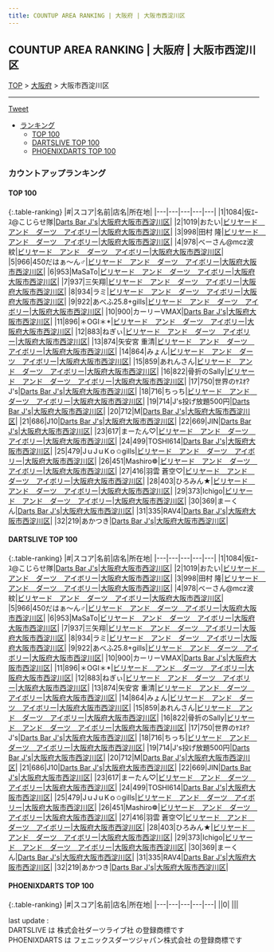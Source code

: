 ```yaml
---
title: COUNTUP AREA RANKING | 大阪府 | 大阪市西淀川区
---
```

## COUNTUP AREA RANKING | 大阪府 | 大阪市西淀川区

[TOP](/darts/rank/) > [大阪府](/darts/rank/大阪府/) > 大阪市西淀川区

___

<a href="https://twitter.com/share?ref_src=twsrc%5Etfw" data-text="COUNTUP AREA RANKING | 大阪府大阪市西淀川区" class="twitter-share-button" data-hashtags="DARTSLIVE,PHOENIXDARTS,darts,ダーツ" data-show-count="false">Tweet</a>

* [ランキング](#カウントアップランキング)
    * [TOP 100](#top-100)
    * [DARTSLIVE TOP 100](#dartslive-top-100)
    * [PHOENIXDARTS TOP 100](#phoenixdarts-top-100)

### カウントアップランキング

#### TOP 100



{:.table-ranking}
|#|スコア|名前|店名|所在地|
|---|---|---|---|---|
|1|1084|<span class="rank-name-dl">仮ｴｰｽ@こじらせ隊</span>|<a href="https://search.dartslive.com/jp/shop/f1b2b0a976fdb2d10d9b047a20a7ba1e">Darts Bar J's</a>|<a href="/darts/rank/大阪府/大阪市西淀川区">大阪府大阪市西淀川区</a>|
|2|1019|<span class="rank-name-dl">おたい</span>|<a href="https://search.dartslive.com/jp/shop/c1a171777ea087250d9b047a20a7ba1e">ビリヤード　アンド　ダーツ　アイボリー</a>|<a href="/darts/rank/大阪府/大阪市西淀川区">大阪府大阪市西淀川区</a>|
|3|998|<span class="rank-name-dl">田村 隆</span>|<a href="https://search.dartslive.com/jp/shop/c1a171777ea087250d9b047a20a7ba1e">ビリヤード　アンド　ダーツ　アイボリー</a>|<a href="/darts/rank/大阪府/大阪市西淀川区">大阪府大阪市西淀川区</a>|
|4|978|<span class="rank-name-dl">べーさん@mcz波紋</span>|<a href="https://search.dartslive.com/jp/shop/c1a171777ea087250d9b047a20a7ba1e">ビリヤード　アンド　ダーツ　アイボリー</a>|<a href="/darts/rank/大阪府/大阪市西淀川区">大阪府大阪市西淀川区</a>|
|5|966|<span class="rank-name-dl">450だはぁ～ん♂</span>|<a href="https://search.dartslive.com/jp/shop/c1a171777ea087250d9b047a20a7ba1e">ビリヤード　アンド　ダーツ　アイボリー</a>|<a href="/darts/rank/大阪府/大阪市西淀川区">大阪府大阪市西淀川区</a>|
|6|953|<span class="rank-name-dl">MaSaTo</span>|<a href="https://search.dartslive.com/jp/shop/c1a171777ea087250d9b047a20a7ba1e">ビリヤード　アンド　ダーツ　アイボリー</a>|<a href="/darts/rank/大阪府/大阪市西淀川区">大阪府大阪市西淀川区</a>|
|7|937|<span class="rank-name-dl">三矢翔</span>|<a href="https://search.dartslive.com/jp/shop/c1a171777ea087250d9b047a20a7ba1e">ビリヤード　アンド　ダーツ　アイボリー</a>|<a href="/darts/rank/大阪府/大阪市西淀川区">大阪府大阪市西淀川区</a>|
|8|934|<span class="rank-name-dl">ラミ</span>|<a href="https://search.dartslive.com/jp/shop/c1a171777ea087250d9b047a20a7ba1e">ビリヤード　アンド　ダーツ　アイボリー</a>|<a href="/darts/rank/大阪府/大阪市西淀川区">大阪府大阪市西淀川区</a>|
|9|922|<span class="rank-name-dl">あべふ25.8+gills</span>|<a href="https://search.dartslive.com/jp/shop/c1a171777ea087250d9b047a20a7ba1e">ビリヤード　アンド　ダーツ　アイボリー</a>|<a href="/darts/rank/大阪府/大阪市西淀川区">大阪府大阪市西淀川区</a>|
|10|900|<span class="rank-name-dl">カーリーVMAX</span>|<a href="https://search.dartslive.com/jp/shop/f1b2b0a976fdb2d10d9b047a20a7ba1e">Darts Bar J's</a>|<a href="/darts/rank/大阪府/大阪市西淀川区">大阪府大阪市西淀川区</a>|
|11|896|<span class="rank-name-dl">＊OGI＊*</span>|<a href="https://search.dartslive.com/jp/shop/c1a171777ea087250d9b047a20a7ba1e">ビリヤード　アンド　ダーツ　アイボリー</a>|<a href="/darts/rank/大阪府/大阪市西淀川区">大阪府大阪市西淀川区</a>|
|12|883|<span class="rank-name-dl">ねぎぃ</span>|<a href="https://search.dartslive.com/jp/shop/c1a171777ea087250d9b047a20a7ba1e">ビリヤード　アンド　ダーツ　アイボリー</a>|<a href="/darts/rank/大阪府/大阪市西淀川区">大阪府大阪市西淀川区</a>|
|13|874|<span class="rank-name-dl">矢安宮 重清</span>|<a href="https://search.dartslive.com/jp/shop/c1a171777ea087250d9b047a20a7ba1e">ビリヤード　アンド　ダーツ　アイボリー</a>|<a href="/darts/rank/大阪府/大阪市西淀川区">大阪府大阪市西淀川区</a>|
|14|864|<span class="rank-name-dl">みょん</span>|<a href="https://search.dartslive.com/jp/shop/c1a171777ea087250d9b047a20a7ba1e">ビリヤード　アンド　ダーツ　アイボリー</a>|<a href="/darts/rank/大阪府/大阪市西淀川区">大阪府大阪市西淀川区</a>|
|15|859|<span class="rank-name-dl">あれんさん</span>|<a href="https://search.dartslive.com/jp/shop/c1a171777ea087250d9b047a20a7ba1e">ビリヤード　アンド　ダーツ　アイボリー</a>|<a href="/darts/rank/大阪府/大阪市西淀川区">大阪府大阪市西淀川区</a>|
|16|822|<span class="rank-name-dl">骨折のSally</span>|<a href="https://search.dartslive.com/jp/shop/c1a171777ea087250d9b047a20a7ba1e">ビリヤード　アンド　ダーツ　アイボリー</a>|<a href="/darts/rank/大阪府/大阪市西淀川区">大阪府大阪市西淀川区</a>|
|17|750|<span class="rank-name-dl">世界のﾔｽｵ?J&#x27;s</span>|<a href="https://search.dartslive.com/jp/shop/f1b2b0a976fdb2d10d9b047a20a7ba1e">Darts Bar J's</a>|<a href="/darts/rank/大阪府/大阪市西淀川区">大阪府大阪市西淀川区</a>|
|18|716|<span class="rank-name-dl">ちっち</span>|<a href="https://search.dartslive.com/jp/shop/c1a171777ea087250d9b047a20a7ba1e">ビリヤード　アンド　ダーツ　アイボリー</a>|<a href="/darts/rank/大阪府/大阪市西淀川区">大阪府大阪市西淀川区</a>|
|19|714|<span class="rank-name-dl">J&#x27;s投げ放題500円</span>|<a href="https://search.dartslive.com/jp/shop/f1b2b0a976fdb2d10d9b047a20a7ba1e">Darts Bar J's</a>|<a href="/darts/rank/大阪府/大阪市西淀川区">大阪府大阪市西淀川区</a>|
|20|712|<span class="rank-name-dl">M</span>|<a href="https://search.dartslive.com/jp/shop/f1b2b0a976fdb2d10d9b047a20a7ba1e">Darts Bar J's</a>|<a href="/darts/rank/大阪府/大阪市西淀川区">大阪府大阪市西淀川区</a>|
|21|686|<span class="rank-name-dl">J10</span>|<a href="https://search.dartslive.com/jp/shop/f1b2b0a976fdb2d10d9b047a20a7ba1e">Darts Bar J's</a>|<a href="/darts/rank/大阪府/大阪市西淀川区">大阪府大阪市西淀川区</a>|
|22|669|<span class="rank-name-dl">JIN</span>|<a href="https://search.dartslive.com/jp/shop/f1b2b0a976fdb2d10d9b047a20a7ba1e">Darts Bar J's</a>|<a href="/darts/rank/大阪府/大阪市西淀川区">大阪府大阪市西淀川区</a>|
|23|617|<span class="rank-name-dl">まーたん♡</span>|<a href="https://search.dartslive.com/jp/shop/c1a171777ea087250d9b047a20a7ba1e">ビリヤード　アンド　ダーツ　アイボリー</a>|<a href="/darts/rank/大阪府/大阪市西淀川区">大阪府大阪市西淀川区</a>|
|24|499|<span class="rank-name-dl">TOSHI614</span>|<a href="https://search.dartslive.com/jp/shop/f1b2b0a976fdb2d10d9b047a20a7ba1e">Darts Bar J's</a>|<a href="/darts/rank/大阪府/大阪市西淀川区">大阪府大阪市西淀川区</a>|
|25|479|<span class="rank-name-dl">JｕJｕKｏ✩gills</span>|<a href="https://search.dartslive.com/jp/shop/c1a171777ea087250d9b047a20a7ba1e">ビリヤード　アンド　ダーツ　アイボリー</a>|<a href="/darts/rank/大阪府/大阪市西淀川区">大阪府大阪市西淀川区</a>|
|26|451|<span class="rank-name-dl">Mashiro❁﻿</span>|<a href="https://search.dartslive.com/jp/shop/c1a171777ea087250d9b047a20a7ba1e">ビリヤード　アンド　ダーツ　アイボリー</a>|<a href="/darts/rank/大阪府/大阪市西淀川区">大阪府大阪市西淀川区</a>|
|27|416|<span class="rank-name-dl">羽雲 蒼空♡</span>|<a href="https://search.dartslive.com/jp/shop/c1a171777ea087250d9b047a20a7ba1e">ビリヤード　アンド　ダーツ　アイボリー</a>|<a href="/darts/rank/大阪府/大阪市西淀川区">大阪府大阪市西淀川区</a>|
|28|403|<span class="rank-name-dl">ひろみん★</span>|<a href="https://search.dartslive.com/jp/shop/c1a171777ea087250d9b047a20a7ba1e">ビリヤード　アンド　ダーツ　アイボリー</a>|<a href="/darts/rank/大阪府/大阪市西淀川区">大阪府大阪市西淀川区</a>|
|29|373|<span class="rank-name-dl">Ichigo</span>|<a href="https://search.dartslive.com/jp/shop/c1a171777ea087250d9b047a20a7ba1e">ビリヤード　アンド　ダーツ　アイボリー</a>|<a href="/darts/rank/大阪府/大阪市西淀川区">大阪府大阪市西淀川区</a>|
|30|369|<span class="rank-name-dl">まーくん</span>|<a href="https://search.dartslive.com/jp/shop/f1b2b0a976fdb2d10d9b047a20a7ba1e">Darts Bar J's</a>|<a href="/darts/rank/大阪府/大阪市西淀川区">大阪府大阪市西淀川区</a>|
|31|335|<span class="rank-name-dl">RAV4</span>|<a href="https://search.dartslive.com/jp/shop/f1b2b0a976fdb2d10d9b047a20a7ba1e">Darts Bar J's</a>|<a href="/darts/rank/大阪府/大阪市西淀川区">大阪府大阪市西淀川区</a>|
|32|219|<span class="rank-name-dl">あかつき</span>|<a href="https://search.dartslive.com/jp/shop/f1b2b0a976fdb2d10d9b047a20a7ba1e">Darts Bar J's</a>|<a href="/darts/rank/大阪府/大阪市西淀川区">大阪府大阪市西淀川区</a>|


#### DARTSLIVE TOP 100



{:.table-ranking}
|#|スコア|名前|店名|所在地|
|---|---|---|---|---|
|1|1084|<span class="rank-name-dl">仮ｴｰｽ@こじらせ隊</span>|<a href="https://search.dartslive.com/jp/shop/f1b2b0a976fdb2d10d9b047a20a7ba1e">Darts Bar J's</a>|<a href="/darts/rank/大阪府/大阪市西淀川区">大阪府大阪市西淀川区</a>|
|2|1019|<span class="rank-name-dl">おたい</span>|<a href="https://search.dartslive.com/jp/shop/c1a171777ea087250d9b047a20a7ba1e">ビリヤード　アンド　ダーツ　アイボリー</a>|<a href="/darts/rank/大阪府/大阪市西淀川区">大阪府大阪市西淀川区</a>|
|3|998|<span class="rank-name-dl">田村 隆</span>|<a href="https://search.dartslive.com/jp/shop/c1a171777ea087250d9b047a20a7ba1e">ビリヤード　アンド　ダーツ　アイボリー</a>|<a href="/darts/rank/大阪府/大阪市西淀川区">大阪府大阪市西淀川区</a>|
|4|978|<span class="rank-name-dl">べーさん@mcz波紋</span>|<a href="https://search.dartslive.com/jp/shop/c1a171777ea087250d9b047a20a7ba1e">ビリヤード　アンド　ダーツ　アイボリー</a>|<a href="/darts/rank/大阪府/大阪市西淀川区">大阪府大阪市西淀川区</a>|
|5|966|<span class="rank-name-dl">450だはぁ～ん♂</span>|<a href="https://search.dartslive.com/jp/shop/c1a171777ea087250d9b047a20a7ba1e">ビリヤード　アンド　ダーツ　アイボリー</a>|<a href="/darts/rank/大阪府/大阪市西淀川区">大阪府大阪市西淀川区</a>|
|6|953|<span class="rank-name-dl">MaSaTo</span>|<a href="https://search.dartslive.com/jp/shop/c1a171777ea087250d9b047a20a7ba1e">ビリヤード　アンド　ダーツ　アイボリー</a>|<a href="/darts/rank/大阪府/大阪市西淀川区">大阪府大阪市西淀川区</a>|
|7|937|<span class="rank-name-dl">三矢翔</span>|<a href="https://search.dartslive.com/jp/shop/c1a171777ea087250d9b047a20a7ba1e">ビリヤード　アンド　ダーツ　アイボリー</a>|<a href="/darts/rank/大阪府/大阪市西淀川区">大阪府大阪市西淀川区</a>|
|8|934|<span class="rank-name-dl">ラミ</span>|<a href="https://search.dartslive.com/jp/shop/c1a171777ea087250d9b047a20a7ba1e">ビリヤード　アンド　ダーツ　アイボリー</a>|<a href="/darts/rank/大阪府/大阪市西淀川区">大阪府大阪市西淀川区</a>|
|9|922|<span class="rank-name-dl">あべふ25.8+gills</span>|<a href="https://search.dartslive.com/jp/shop/c1a171777ea087250d9b047a20a7ba1e">ビリヤード　アンド　ダーツ　アイボリー</a>|<a href="/darts/rank/大阪府/大阪市西淀川区">大阪府大阪市西淀川区</a>|
|10|900|<span class="rank-name-dl">カーリーVMAX</span>|<a href="https://search.dartslive.com/jp/shop/f1b2b0a976fdb2d10d9b047a20a7ba1e">Darts Bar J's</a>|<a href="/darts/rank/大阪府/大阪市西淀川区">大阪府大阪市西淀川区</a>|
|11|896|<span class="rank-name-dl">＊OGI＊*</span>|<a href="https://search.dartslive.com/jp/shop/c1a171777ea087250d9b047a20a7ba1e">ビリヤード　アンド　ダーツ　アイボリー</a>|<a href="/darts/rank/大阪府/大阪市西淀川区">大阪府大阪市西淀川区</a>|
|12|883|<span class="rank-name-dl">ねぎぃ</span>|<a href="https://search.dartslive.com/jp/shop/c1a171777ea087250d9b047a20a7ba1e">ビリヤード　アンド　ダーツ　アイボリー</a>|<a href="/darts/rank/大阪府/大阪市西淀川区">大阪府大阪市西淀川区</a>|
|13|874|<span class="rank-name-dl">矢安宮 重清</span>|<a href="https://search.dartslive.com/jp/shop/c1a171777ea087250d9b047a20a7ba1e">ビリヤード　アンド　ダーツ　アイボリー</a>|<a href="/darts/rank/大阪府/大阪市西淀川区">大阪府大阪市西淀川区</a>|
|14|864|<span class="rank-name-dl">みょん</span>|<a href="https://search.dartslive.com/jp/shop/c1a171777ea087250d9b047a20a7ba1e">ビリヤード　アンド　ダーツ　アイボリー</a>|<a href="/darts/rank/大阪府/大阪市西淀川区">大阪府大阪市西淀川区</a>|
|15|859|<span class="rank-name-dl">あれんさん</span>|<a href="https://search.dartslive.com/jp/shop/c1a171777ea087250d9b047a20a7ba1e">ビリヤード　アンド　ダーツ　アイボリー</a>|<a href="/darts/rank/大阪府/大阪市西淀川区">大阪府大阪市西淀川区</a>|
|16|822|<span class="rank-name-dl">骨折のSally</span>|<a href="https://search.dartslive.com/jp/shop/c1a171777ea087250d9b047a20a7ba1e">ビリヤード　アンド　ダーツ　アイボリー</a>|<a href="/darts/rank/大阪府/大阪市西淀川区">大阪府大阪市西淀川区</a>|
|17|750|<span class="rank-name-dl">世界のﾔｽｵ?J&#x27;s</span>|<a href="https://search.dartslive.com/jp/shop/f1b2b0a976fdb2d10d9b047a20a7ba1e">Darts Bar J's</a>|<a href="/darts/rank/大阪府/大阪市西淀川区">大阪府大阪市西淀川区</a>|
|18|716|<span class="rank-name-dl">ちっち</span>|<a href="https://search.dartslive.com/jp/shop/c1a171777ea087250d9b047a20a7ba1e">ビリヤード　アンド　ダーツ　アイボリー</a>|<a href="/darts/rank/大阪府/大阪市西淀川区">大阪府大阪市西淀川区</a>|
|19|714|<span class="rank-name-dl">J&#x27;s投げ放題500円</span>|<a href="https://search.dartslive.com/jp/shop/f1b2b0a976fdb2d10d9b047a20a7ba1e">Darts Bar J's</a>|<a href="/darts/rank/大阪府/大阪市西淀川区">大阪府大阪市西淀川区</a>|
|20|712|<span class="rank-name-dl">M</span>|<a href="https://search.dartslive.com/jp/shop/f1b2b0a976fdb2d10d9b047a20a7ba1e">Darts Bar J's</a>|<a href="/darts/rank/大阪府/大阪市西淀川区">大阪府大阪市西淀川区</a>|
|21|686|<span class="rank-name-dl">J10</span>|<a href="https://search.dartslive.com/jp/shop/f1b2b0a976fdb2d10d9b047a20a7ba1e">Darts Bar J's</a>|<a href="/darts/rank/大阪府/大阪市西淀川区">大阪府大阪市西淀川区</a>|
|22|669|<span class="rank-name-dl">JIN</span>|<a href="https://search.dartslive.com/jp/shop/f1b2b0a976fdb2d10d9b047a20a7ba1e">Darts Bar J's</a>|<a href="/darts/rank/大阪府/大阪市西淀川区">大阪府大阪市西淀川区</a>|
|23|617|<span class="rank-name-dl">まーたん♡</span>|<a href="https://search.dartslive.com/jp/shop/c1a171777ea087250d9b047a20a7ba1e">ビリヤード　アンド　ダーツ　アイボリー</a>|<a href="/darts/rank/大阪府/大阪市西淀川区">大阪府大阪市西淀川区</a>|
|24|499|<span class="rank-name-dl">TOSHI614</span>|<a href="https://search.dartslive.com/jp/shop/f1b2b0a976fdb2d10d9b047a20a7ba1e">Darts Bar J's</a>|<a href="/darts/rank/大阪府/大阪市西淀川区">大阪府大阪市西淀川区</a>|
|25|479|<span class="rank-name-dl">JｕJｕKｏ✩gills</span>|<a href="https://search.dartslive.com/jp/shop/c1a171777ea087250d9b047a20a7ba1e">ビリヤード　アンド　ダーツ　アイボリー</a>|<a href="/darts/rank/大阪府/大阪市西淀川区">大阪府大阪市西淀川区</a>|
|26|451|<span class="rank-name-dl">Mashiro❁﻿</span>|<a href="https://search.dartslive.com/jp/shop/c1a171777ea087250d9b047a20a7ba1e">ビリヤード　アンド　ダーツ　アイボリー</a>|<a href="/darts/rank/大阪府/大阪市西淀川区">大阪府大阪市西淀川区</a>|
|27|416|<span class="rank-name-dl">羽雲 蒼空♡</span>|<a href="https://search.dartslive.com/jp/shop/c1a171777ea087250d9b047a20a7ba1e">ビリヤード　アンド　ダーツ　アイボリー</a>|<a href="/darts/rank/大阪府/大阪市西淀川区">大阪府大阪市西淀川区</a>|
|28|403|<span class="rank-name-dl">ひろみん★</span>|<a href="https://search.dartslive.com/jp/shop/c1a171777ea087250d9b047a20a7ba1e">ビリヤード　アンド　ダーツ　アイボリー</a>|<a href="/darts/rank/大阪府/大阪市西淀川区">大阪府大阪市西淀川区</a>|
|29|373|<span class="rank-name-dl">Ichigo</span>|<a href="https://search.dartslive.com/jp/shop/c1a171777ea087250d9b047a20a7ba1e">ビリヤード　アンド　ダーツ　アイボリー</a>|<a href="/darts/rank/大阪府/大阪市西淀川区">大阪府大阪市西淀川区</a>|
|30|369|<span class="rank-name-dl">まーくん</span>|<a href="https://search.dartslive.com/jp/shop/f1b2b0a976fdb2d10d9b047a20a7ba1e">Darts Bar J's</a>|<a href="/darts/rank/大阪府/大阪市西淀川区">大阪府大阪市西淀川区</a>|
|31|335|<span class="rank-name-dl">RAV4</span>|<a href="https://search.dartslive.com/jp/shop/f1b2b0a976fdb2d10d9b047a20a7ba1e">Darts Bar J's</a>|<a href="/darts/rank/大阪府/大阪市西淀川区">大阪府大阪市西淀川区</a>|
|32|219|<span class="rank-name-dl">あかつき</span>|<a href="https://search.dartslive.com/jp/shop/f1b2b0a976fdb2d10d9b047a20a7ba1e">Darts Bar J's</a>|<a href="/darts/rank/大阪府/大阪市西淀川区">大阪府大阪市西淀川区</a>|


#### PHOENIXDARTS TOP 100



{:.table-ranking}
|#|スコア|名前|店名|所在地|
|---|---|---|---|---|
||0|<span class="rank-name-dl"> </span>|<a href=""></a>|<a href="/darts/rank//"></a>|


<div class="footer border-top border-gray-light mt-5 pt-3 text-right text-gray">
    last update : <span style="font-weight: italic" id="foot_last_modified"></span><br />
    DARTSLIVE は 株式会社ダーツライブ社 の登録商標です<br />
    PHOENIXDARTS は フェニックスダーツジャパン株式会社 の登録商標です<br />
</div>

<script src="https://cdnjs.cloudflare.com/ajax/libs/jquery.tablesorter/2.31.3/js/jquery.tablesorter.min.js" integrity="sha512-qzgd5cYSZcosqpzpn7zF2ZId8f/8CHmFKZ8j7mU4OUXTNRd5g+ZHBPsgKEwoqxCtdQvExE5LprwwPAgoicguNg==" crossorigin="anonymous" referrerpolicy="no-referrer"></script>
<link rel="stylesheet" href="https://cdnjs.cloudflare.com/ajax/libs/jquery.tablesorter/2.31.3/css/theme.default.min.css" integrity="sha512-wghhOJkjQX0Lh3NSWvNKeZ0ZpNn+SPVXX1Qyc9OCaogADktxrBiBdKGDoqVUOyhStvMBmJQ8ZdMHiR3wuEq8+w==" crossorigin="anonymous" referrerpolicy="no-referrer" />
<script>
$(function() {
    $(".table-ranking").tablesorter({sortList:[[0, 0]]});
    $("#foot_last_modified").text(formatDate(new Date(document.lastModified), 'yyyy-MM-dd HH:mm:ss'));
});
</script>

<script async src="https://platform.twitter.com/widgets.js" charset="utf-8"></script>